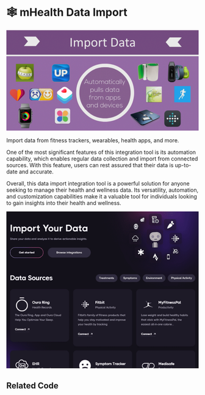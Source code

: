 # 🕸 mHealth Data Import

![import-data-connectors-mhealth-integrations.png](import-data-connectors-mhealth-integrations.png)

Import data from fitness trackers, wearables, health apps, and more.

One of the most significant features of this integration tool is its automation capability, which enables regular data collection and import from connected sources. With this feature, users can rest assured that their data is up-to-date and accurate.

Overall, this data import integration tool is a powerful solution for anyone seeking to manage their health and wellness data. Its versatility, automation, and customization capabilities make it a valuable tool for individuals looking to gain insights into their health and wellness.


![integrations-screenshot.png](integrations-screenshot.png)

## Related Code
